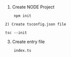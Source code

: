 1) Create NODE Project
```````````````````````
    npm init

2) Create tsconfig.json file
`````````````````````````````
    tsc --init

3) Create entry file
`````````````````````
    index.ts